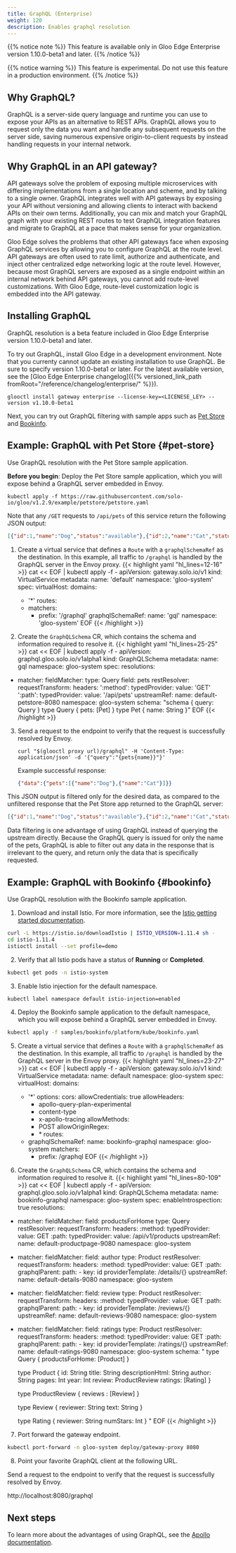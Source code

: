 ```yaml
---
title: GraphQL (Enterprise)
weight: 120
description: Enables graphql resolution
---
```


{{% notice note %}}
This feature is available only in Gloo Edge Enterprise version 1.10.0-beta1 and later.
{{% /notice %}}

{{% notice warning %}}
This feature is experimental. Do not use this feature in a production environment.
{{% /notice %}}

## Why GraphQL?
GraphQL is a server-side query language and runtime you can use to expose your APIs as an alternative to REST APIs.
GraphQL allows you to request only the data you want and handle any subsequent requests on
the server side, saving numerous expensive origin-to-client requests by instead handling requests in your
internal network.

## Why GraphQL in an API gateway?
API gateways solve the problem of exposing multiple microservices with differing implementations from a single
location and scheme, and by talking to a single owner. GraphQL integrates well with API gateways by exposing
your API without versioning and allowing clients to interact with backend APIs on their own terms. Additionally, you can
mix and match your GraphQL graph with your existing REST routes to test GraphQL integration features and
migrate to GraphQL at a pace that makes sense for your organization.

Gloo Edge solves the problems that other API gateways face when exposing GraphQL services by allowing you
to configure GraphQL at the route level. API gateways are often used to rate limit, authorize and authenticate, and inject
other centralized edge networking logic at the route level. However, because most GraphQL servers are exposed as a single endpoint
within an internal network behind API gateways, you cannot add route-level customizations.
With Gloo Edge, route-level customization logic is embedded into the API gateway.

## Installing GraphQL

GraphQL resolution is a beta feature included in Gloo Edge Enterprise version 1.10.0-beta1 and later.

To try out GraphQL, install Gloo Edge in a development environment. Note that you currenty cannot update an existing installation to use GraphQL. Be sure to specify version 1.10.0-beta1 or later. For the latest available version, see the [Gloo Edge Enterprise changelog]({{% versioned_link_path fromRoot="/reference/changelog/enterprise/" %}}).
```
glooctl install gateway enterprise --license-key=<LICENESE_LEY> --version v1.10.0-beta1
```

Next, you can try out GraphQL filtering with sample apps such as [Pet Store](#pet-store) and [Bookinfo](#bookinfo).

## Example: GraphQL with Pet Store {#pet-store}

Use GraphQL resolution with the Pet Store sample application.

**Before you begin**: Deploy the Pet Store sample application, which you will expose behind a GraphQL server embedded in Envoy.
```shell
kubectl apply -f https://raw.githubusercontent.com/solo-io/gloo/v1.2.9/example/petstore/petstore.yaml
```
Note that any `/GET` requests to `/api/pets` of this service return the following JSON output:
```json
[{"id":1,"name":"Dog","status":"available"},{"id":2,"name":"Cat","status":"pending"}]
```

1. Create a virtual service that defines a `Route` with a `graphqlSchemaRef` as the
destination. In this example, all traffic to `/graphql` is handled by the GraphQL server in the Envoy proxy. 
{{< highlight yaml "hl_lines=12-16" >}}
cat << EOF | kubectl apply -f -
apiVersion: gateway.solo.io/v1
kind: VirtualService
metadata:
  name: 'default'
  namespace: 'gloo-system'
spec:
  virtualHost:
    domains:
    - '*'
    routes:
    - matchers:
       - prefix: '/graphql'
      graphqlSchemaRef:
        name: 'gql'
        namespace: 'gloo-system'
EOF
{{< /highlight >}}

2. Create the `GraphQLSchema` CR, which contains the schema and information required to resolve it.
{{< highlight yaml "hl_lines=25-25" >}}
cat << EOF | kubectl apply -f -
apiVersion: graphql.gloo.solo.io/v1alpha1
kind: GraphQLSchema
metadata:
  name: gql
  namespace: gloo-system
spec:
  resolutions:
  - matcher:
      fieldMatcher:
        type: Query
        field: pets
    restResolver:
      requestTransform:
        headers:
          ':method':
            typedProvider:
              value: 'GET'
          ':path':
            typedProvider:
              value: '/api/pets'
      upstreamRef:
        name: default-petstore-8080
        namespace: gloo-system
  schema: "schema { query: Query } type Query { pets: [Pet] } type Pet { name: String }"
EOF
{{< /highlight >}}

3. Send a request to the endpoint to verify that the request is successfully resolved by Envoy.
   ```shell
   curl "$(glooctl proxy url)/graphql" -H 'Content-Type: application/json' -d '{"query":"{pets{name}}"}'
   ```
   Example successful response:
   ```json
   {"data":{"pets":[{"name":"Dog"},{"name":"Cat"}]}}
   ```

This JSON output is filtered only for the desired data, as compared to the unfiltered response that the Pet Store app returned to the GraphQL server:
```json
[{"id":1,"name":"Dog","status":"available"},{"id":2,"name":"Cat","status":"pending"}]
```
Data filtering is one advantage of using GraphQL instead of querying the upstream directly. Because the GraphQL query is issued for only the name of the pets, GraphQL is able to filter out any data in the response that is irrelevant to the query, and return only the data that is specifically requested.

## Example: GraphQL with Bookinfo {#bookinfo}

Use GraphQL resolution with the Bookinfo sample application.

1. Download and install Istio. For more information, see the [Istio getting started documentation](https://istio.io/docs/setup/getting-started/).
```bash
curl -L https://istio.io/downloadIstio | ISTIO_VERSION=1.11.4 sh -
cd istio-1.11.4
istioctl install --set profile=demo
```

2. Verify that all Istio pods have a status of **Running** or **Completed**.
```sh
kubectl get pods -n istio-system
```

3. Enable Istio injection for the default namespace.
```bash
kubectl label namespace default istio-injection=enabled
```

4. Deploy the Bookinfo sample application to the default namespace, which you will expose behind a GraphQL server embedded in Envoy.
```bash
kubectl apply -f samples/bookinfo/platform/kube/bookinfo.yaml
```

5. Create a virtual service that defines a `Route` with a `graphqlSchemaRef` as the
destination. In this example, all traffic to `/graphql` is handled by the GraphQL server in the Envoy proxy. 
{{< highlight yaml "hl_lines=23-27" >}}
cat << EOF | kubectl apply -f -
apiVersion: gateway.solo.io/v1
kind: VirtualService
metadata:
  name: default
  namespace: gloo-system
spec:
  virtualHost:
    domains:
    - '*'
    options:
      cors:
        allowCredentials: true
        allowHeaders:
        - apollo-query-plan-experimental
        - content-type
        - x-apollo-tracing
        allowMethods:
        - POST
        allowOriginRegex:
        - \*
    routes:
    - graphqlSchemaRef:
        name: bookinfo-graphql
        namespace: gloo-system
      matchers:
      - prefix: /graphql
EOF
{{< /highlight >}}

6. Create the `GraphQLSchema` CR, which contains the schema and information required to resolve it.
{{< highlight yaml "hl_lines=80-109" >}}
cat << EOF | kubectl apply -f -
apiVersion: graphql.gloo.solo.io/v1alpha1
kind: GraphQLSchema
metadata:
  name: bookinfo-graphql
  namespace: gloo-system
spec:
  enableIntrospection: true
  resolutions:
  - matcher:
      fieldMatcher:
        field: productsForHome
        type: Query
    restResolver:
      requestTransform:
        headers:
          :method:
            typedProvider:
              value: GET
          :path:
            typedProvider:
              value: /api/v1/products
      upstreamRef:
        name: default-productpage-9080
        namespace: gloo-system
  - matcher:
      fieldMatcher:
        field: author
        type: Product
    restResolver:
      requestTransform:
        headers:
          :method:
            typedProvider:
              value: GET
          :path:
            graphqlParent:
              path:
                - key: id
            providerTemplate: /details/{}
      upstreamRef:
        name:  default-details-9080
        namespace: gloo-system
  - matcher:
      fieldMatcher:
        field: review
        type: Product
    restResolver:
      requestTransform:
        headers:
          :method:
            typedProvider:
              value: GET
          :path:
            graphqlParent:
              path:
                - key: id
            providerTemplate: /reviews/{}
      upstreamRef:
        name:  default-reviews-9080
        namespace: gloo-system
  - matcher:
      fieldMatcher:
        field: ratings
        type: Product
    restResolver:
      requestTransform:
        headers:
          :method:
            typedProvider:
              value: GET
          :path:
            graphqlParent:
              path:
                - key: id
            providerTemplate: /ratings/{}
      upstreamRef:
        name:  default-ratings-9080
        namespace: gloo-system
  schema: "
    type Query {
      productsForHome: [Product]
    }

    type Product {
      id: String
      title: String
      descriptionHtml: String
      author: String
      pages: Int
      year: Int
      review: ProductReview
      ratings: [Rating]
    }

    type ProductReview {
      reviews : [Review]
    }

    type Review {
      reviewer: String
      text: String
    }

    type Rating {
      reviewer: String
      numStars: Int
    }
    "
EOF
{{< /highlight >}}

7. Port forward the gateway endpoint.
```sh
kubectl port-forward -n gloo-system deploy/gateway-proxy 8080
```

8. Point your favorite GraphQL client at the following URL.

Send a request to the endpoint to verify that the request is successfully resolved by Envoy.

http://localhost:8080/graphql

## Next steps

To learn more about the advantages of using GraphQL, see the [Apollo documentation](https://www.apollographql.com/docs/intro/benefits/#graphql-provides-declarative-efficient-data-fetching).